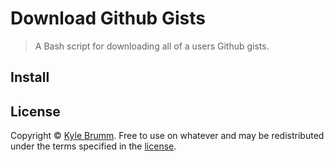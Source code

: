 # Download Github Gists

> A Bash script for downloading all of a users Github gists.

## Install

## License

Copyright © [Kyle Brumm](http://kylebrumm.com). Free to use on whatever and may be redistributed under the terms specified in the [license](LICENSE.md).
